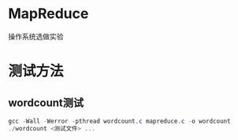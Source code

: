 # MapReduce
操作系统选做实验
# 测试方法
## wordcount测试
```powershell
gcc -Wall -Werror -pthread wordcount.c mapreduce.c -o wordcount
./wordcount <测试文件> ...
```
